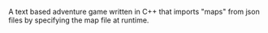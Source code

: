 A text based adventure game written in C++ that imports "maps" from json files by specifying the map file at runtime.
